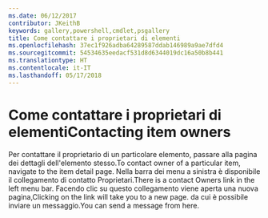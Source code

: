 ```yaml
---
ms.date: 06/12/2017
contributor: JKeithB
keywords: gallery,powershell,cmdlet,psgallery
title: Come contattare i proprietari di elementi
ms.openlocfilehash: 37ec1f926adba64289587ddab146989a9ae7dfd4
ms.sourcegitcommit: 54534635eedacf531d8d6344019dc16a50b8b441
ms.translationtype: HT
ms.contentlocale: it-IT
ms.lasthandoff: 05/17/2018
---
```

# <a name="contacting-item-owners"></a><span data-ttu-id="58122-103">Come contattare i proprietari di elementi</span><span class="sxs-lookup"><span data-stu-id="58122-103">Contacting item owners</span></span>

<span data-ttu-id="58122-104">Per contattare il proprietario di un particolare elemento, passare alla pagina dei dettagli dell'elemento stesso.</span><span class="sxs-lookup"><span data-stu-id="58122-104">To contact owner of a particular item, navigate to the item detail page.</span></span>
<span data-ttu-id="58122-105">Nella barra dei menu a sinistra è disponibile il collegamento di contatto Proprietari.</span><span class="sxs-lookup"><span data-stu-id="58122-105">There is a contact Owners link in the left menu bar.</span></span>
<span data-ttu-id="58122-106">Facendo clic su questo collegamento viene aperta una nuova pagina,</span><span class="sxs-lookup"><span data-stu-id="58122-106">Clicking on the link will take you to a new page.</span></span>
<span data-ttu-id="58122-107">da cui è possibile inviare un messaggio.</span><span class="sxs-lookup"><span data-stu-id="58122-107">You can send a message from here.</span></span>